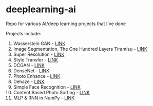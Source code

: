 # deeplearning-ai
Repo for various AI/deep learning projects that I've done

Projects include:
1. Wasserstein GAN - [LINK](https://github.com/rrwiyatn/deeplearning-ai/tree/master/wasserstein_gan)
2. Image Segmentation, The One Hundred Layers Tiramisu - [LINK](https://github.com/rrwiyatn/deeplearning-ai/tree/master/tiramisu_segmentation)
3. Super Resolution - [LINK](https://github.com/rrwiyatn/deeplearning-ai/tree/master/super_resolution)
4. Style Transfer - [LINK](https://github.com/rrwiyatn/deeplearning-ai/tree/master/style_transfer)
5. DCGAN - [LINK](https://github.com/rrwiyatn/deeplearning-ai/tree/master/dcgan)
6. DenseNet - [LINK](https://github.com/rrwiyatn/deeplearning-ai/tree/master/densenet)
7. Photo Enhance - [LINK](https://github.com/rrwiyatn/deeplearning-ai/tree/master/photo_enhance)
8. Dehaze - [LINK](https://github.com/rrwiyatn/deeplearning-ai/tree/master/dehaze)
9. Simple Face Recognition - [LINK](https://github.com/rrwiyatn/deeplearning-ai/tree/master/simple_face_recognition)
10. Content Based Photo Sorting - [LINK](https://github.com/rrwiyatn/deeplearning-ai/tree/master/photo_content_sorting)
11. MLP & RNN in NumPy - [LINK](https://github.com/rrwiyatn/deeplearning-ai/tree/master/neural_network)
